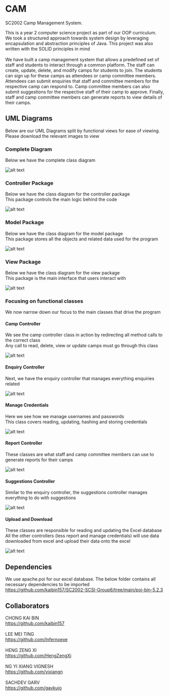 # CAM
SC2002 Camp Management System. <br>

This is a year 2 computer science project as part of our OOP curriculum. We took a structured approach towards system design by leveraging encapsulation and abstraction principles of Java. This project was also written with the SOLID principles in mind
<br><br>
We have built a camp management system that allows a predefined set of staff and students to interact through a common platform. The staff can create, update, delete, and modify camps for students to join. The students can sign up for these camps as attendees or camp committee members. Attendees can submit enquiries that staff and committee members for the respective camp can respond to. Camp committee members can also submit suggestions for the respective staff of their camp to approve. Finally, staff and camp committee members can generate reports to view details of their camps.

## UML Diagrams
Below are our UML Diagrams split by functional views for ease of viewing.
Please download the relevant images to view

### Complete Diagram
Below we have the complete class diagram

![alt text](https://github.com/VigneshManiSenthilnathan/CAM/blob/main/CampManagement/lib/images/UML_Diagrams/(1)%20Full_Class_Diagram.png)

### Controller Package
Below we have the class diagram for the controller package <br>
This package controls the main logic behind the code<br>

![alt text](https://github.com/VigneshManiSenthilnathan/CAM/blob/main/CampManagement/lib/images/UML_Diagrams/Package_View_Class_Diagrams/Controller_package.png)

### Model Package
Below we have the class diagram for the model package <br>
This package stores all the objects and related data used for the program <br>

![alt text](https://github.com/VigneshManiSenthilnathan/CAM/blob/main/CampManagement/lib/images/UML_Diagrams/Package_View_Class_Diagrams/Model_Package.png)

### View Package
Below we have the class diagram for the view package <br>
This package is the main interface that users interact with <br>

![alt text](https://github.com/VigneshManiSenthilnathan/CAM/blob/main/CampManagement/lib/images/UML_Diagrams/Package_View_Class_Diagrams/View_Package.png)

### Focusing on functional classes
We now narrow down our focus to the main classes that drive the program

#### Camp Controller
We see the camp controller class in action by redirecting all method calls to the correct class <br>
Any call to read, delete, view or update camps must go through this class <br>

![alt text](https://github.com/VigneshManiSenthilnathan/CAM/blob/main/CampManagement/lib/images/UML_Diagrams/Package_View_Class_Diagrams/Functional_View_Class_Diagrams/Camp_Controller.png)

#### Enquiry Controller
Next, we have the enquiry controller that manages everything enquiries related <br>

![alt text](https://github.com/VigneshManiSenthilnathan/CAM/blob/main/CampManagement/lib/images/UML_Diagrams/Package_View_Class_Diagrams/Functional_View_Class_Diagrams/Enquiry_Controller.png)

#### Manage Credentials
Here we see how we manage usernames and passwords  <br>
This class covers reading, updating, hashing and storing credentials <br>

![alt text](https://github.com/VigneshManiSenthilnathan/CAM/blob/main/CampManagement/lib/images/UML_Diagrams/Package_View_Class_Diagrams/Functional_View_Class_Diagrams/Manage_Credentials.png)

#### Report Controller
These classes are what staff and camp committee members can use to generate reports for their camps <br>

![alt text](https://github.com/VigneshManiSenthilnathan/CAM/blob/main/CampManagement/lib/images/UML_Diagrams/Package_View_Class_Diagrams/Functional_View_Class_Diagrams/Report_Controller.png)

#### Suggestions Controller
Similar to the enquiry controller, the suggestions controller manages everything to do with suggestions <br>

![alt text](https://github.com/VigneshManiSenthilnathan/CAM/blob/main/CampManagement/lib/images/UML_Diagrams/Package_View_Class_Diagrams/Functional_View_Class_Diagrams/Suggestion_Controller.png)

#### Upload and Download
These classes are responsible for reading and updating the Excel database <br>
All the other controllers (less report and manage credentials) will use data downloaded from excel and upload their data onto the excel <br>

![alt text](https://github.com/VigneshManiSenthilnathan/CAM/blob/main/CampManagement/lib/images/UML_Diagrams/Package_View_Class_Diagrams/Functional_View_Class_Diagrams/Upload_and_Download.png)

## Dependencies
We use apache.poi for our excel database. The below folder contains all necessary dependencies to be imported <br>
https://github.com/kaibin157/SC2002-SCSI-Group6/tree/main/poi-bin-5.2.3

## Collaborators
CHONG KAI BIN <br> https://github.com/kaibin157 <br><br>
LEE MEI TING <br> https://github.com/Infernoexe <br><br>
HENG ZENG XI <br> https://github.com/HengZengXi <br><br>
NG YI XIANG VIGNESH <br> https://github.com/yixiangn <br><br>
SACHDEV GARV <br> https://github.com/gavkujo <br><br>




